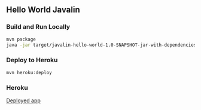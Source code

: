 ## Hello World Javalin

### Build and Run Locally

```bash
mvn package
java -jar target/javalin-hello-world-1.0-SNAPSHOT-jar-with-dependencies.jar
```

### Deploy to Heroku

```
mvn heroku:deploy
```

### Heroku

[Deployed app](https://javalin-hello-world-andy.herokuapp.com)
